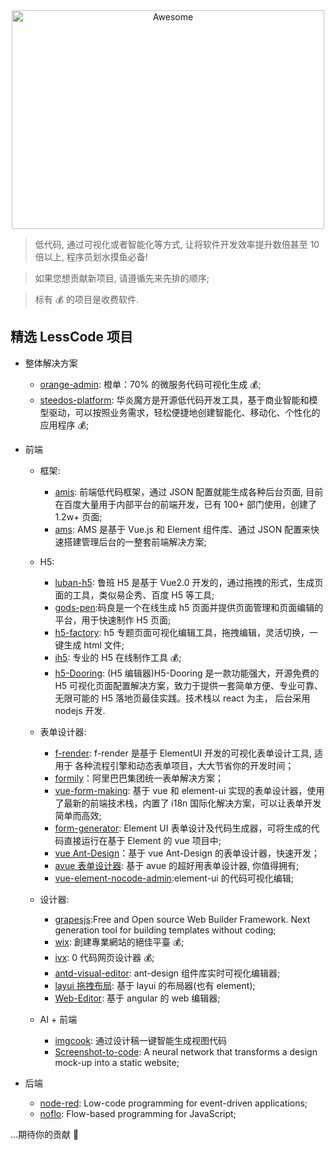 <div align="center">
  <img width="500" height="350" src="./logo.svg" alt="Awesome">
</div>

> 低代码, 通过可视化或者智能化等方式, 让将软件开发效率提升数倍甚至 10 倍以上, 程序员划水摸鱼必备!

> 如果您想贡献新项目, 请遵循先来先排的顺序;

> 标有 💰 的项目是收费软件.

## 精选 LessCode 项目

- 整体解决方案

  - [orange-admin](https://gitee.com/orangeform/orange-admin): 橙单：70% 的微服务代码可视化生成 💰;
  - [steedos-platform](https://github.com/steedos/steedos-platform/): 华炎魔方是开源低代码开发工具，基于商业智能和模型驱动，可以按照业务需求，轻松便捷地创建智能化、移动化、个性化的应用程序 💰;

- 前端

  - 框架:

    - [amis](https://github.com/baidu/amis): 前端低代码框架，通过 JSON 配置就能生成各种后台页面, 目前在百度大量用于内部平台的前端开发，已有 100+ 部门使用，创建了 1.2w+ 页面;
    - [ams](https://github.com/vipshop/ams): AMS 是基于 Vue.js 和 Element 组件库、通过 JSON 配置来快速搭建管理后台的一整套前端解决方案;

  - H5:

    - [luban-h5](https://github.com/ly525/luban-h5): 鲁班 H5 是基于 Vue2.0 开发的，通过拖拽的形式，生成页面的工具，类似易企秀、百度 H5 等工具;
    - [gods-pen](https://github.com/ymm-tech/gods-pen):码良是一个在线生成 h5 页面并提供页面管理和页面编辑的平台，用于快速制作 H5 页面;
    - [h5-factory](https://github.com/yangyuji/h5-factory): h5 专题页面可视化编辑工具，拖拽编辑，灵活切换，一键生成 html 文件;
    - [ih5](http://www.ih5.cn/editor3): 专业的 H5 在线制作工具 💰;
    - [h5-Dooring](https://github.com/MrXujiang/h5-Dooring): (H5 编辑器)H5-Dooring 是一款功能强大，开源免费的 H5 可视化页面配置解决方案，致力于提供一套简单方便、专业可靠、无限可能的 H5 落地页最佳实践。技术栈以 react 为主， 后台采用 nodejs 开发.

  - 表单设计器:

    - [f-render](https://github.com/dream2023/f-render): f-render 是基于 ElementUI 开发的可视化表单设计工具, 适用于 各种流程引擎和动态表单项目，大大节省你的开发时间；
    - [formily](https://github.com/alibaba/formily)：阿里巴巴集团统一表单解决方案；
    - [vue-form-making](https://github.com/GavinZhuLei/vue-form-making): 基于 vue 和 element-ui 实现的表单设计器，使用了最新的前端技术栈，内置了 i18n 国际化解决方案，可以让表单开发简单而高效;
    - [form-generator](https://jakhuang.github.io/form-generator/#/): Element UI 表单设计及代码生成器，可将生成的代码直接运行在基于 Element 的 vue 项目中;
    - [vue Ant-Design](https://gitee.com/kcz66/k-form-design)：基于 vue Ant-Design 的表单设计器，快速开发；
    - [avue 表单设计器](https://form.avuejs.com/): 基于 avue 的超好用表单设计器, 你值得拥有;
    - [vue-element-nocode-admin](https://github.com/Liugq5713/vue-element-nocode-admin):element-ui 的代码可视化编辑;

  - 设计器:

    - [grapesjs](https://github.com/artf/grapesjs):Free and Open source Web Builder Framework. Next generation tool for building templates without coding;
    - [wix](https://wix.com): 創建專業網站的絕佳平臺 💰;
    - [ivx](https://www.ivx.cn/): 0 代码网页设计器 💰;
    - [antd-visual-editor](https://github.com/xinyu198736/antd-visual-editor): ant-design 组件库实时可视化编辑器;
    - [layui 拖拽布局](http://lowcode.magicalcoder.com/layui): 基于 layui 的布局器(也有 element);
    - [Web-Editor](https://github.com/bojue/Web-Editor): 基于 angular 的 web 编辑器;

  - AI + 前端
    - [imgcook](https://github.com/taofed/imgcook): 通过设计稿一键智能生成视图代码
    - [Screenshot-to-code](https://github.com/emilwallner/Screenshot-to-code): A neural network that transforms a design mock-up into a static website;

- 后端
  - [node-red](https://github.com/node-red/node-red): Low-code programming for event-driven applications;
  - [noflo](https://github.com/noflo/noflo): Flow-based programming for JavaScript;

...期待你的贡献 💃
